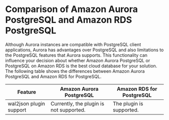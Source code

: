 # Comparison of Amazon Aurora PostgreSQL and Amazon RDS PostgreSQL<a name="Aurora.AuroraPostgreSQL.Compare"></a>

Although Aurora instances are compatible with PostgreSQL client applications, Aurora has advantages over PostgreSQL and also limitations to the PostgreSQL features that Aurora supports\. This functionality can influence your decision about whether Amazon Aurora PostgreSQL or PostgreSQL on Amazon RDS is the best cloud database for your solution\. The following table shows the differences between Amazon Aurora PostgreSQL and Amazon RDS for PostgreSQL\.


| Feature | Amazon Aurora PostgreSQL | Amazon RDS for PostgreSQL | 
| --- | --- | --- | 
| wal2json plugin support | Currently, the plugin is not supported\. | The plugin is supported\. | 